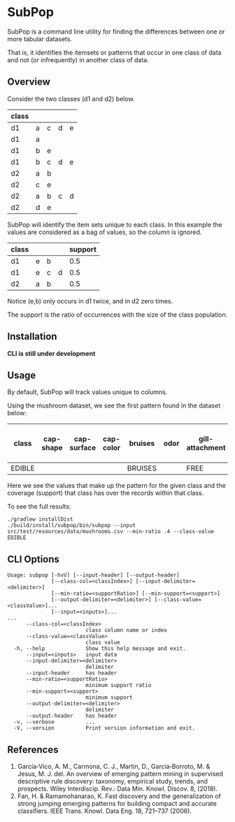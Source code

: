 # SubPop

SubPop is a command line utility for finding the differences between one or more tabular datasets.

That is, it identifies the itemsets or patterns that occur in one class of data and not (or infrequently) in another
class of data.

## Overview

Consider the two classes (d1 and d2) below.

| class |   |   |   |   |
|-------|---|---|---|---|
| d1    | a | c | d | e |
| d1    | a |   |   |   |
| d1    | b | e |   |   |
| d1    | b | c | d | e |
| d2    | a | b |   |   |
| d2    | c | e |   |   |
| d2    | a | b | c | d |
| d2    | d | e |   |   |

SubPop will identify the item sets unique to each class. In this example the values are considered as a bag of values,
so
the column is ignored.

| class |   |   |   | support |
|-------|---|---|---|---------|
| d1    | e | b |   | 0.5     |
| d1    | e | c | d | 0.5     |
| d2    | a | b |   | 0.5     |

Notice (e,b) only occurs in d1 twice, and in d2 zero times.

The support is the ratio of occurrences with the size of the class population.

## Installation

__CLI is still under development__

## Usage

By default, SubPop will track values unique to columns.

Using the mushroom dataset, we see the first pattern found in the dataset below:

| class  | cap-shape | cap-surface | cap-color | bruises | odor | gill-attachment | gill-spacing | gill-size | gill-color | stalk-shape | stalk-root | stalk-surface-above-ring | stalk-surface-below-ring | stalk-color-above-ring | stalk-color-below-ring | veil-type | veil-color | ring-number | ring-type | spore-print-color | population | habitat | support   |
|--------|-----------|-------------|-----------|---------|------|-----------------|--------------|-----------|------------|-------------|------------|--------------------------|--------------------------|------------------------|------------------------|-----------|------------|-------------|-----------|-------------------|------------|---------|-----------|
| EDIBLE |           |             |           | BRUISES |      | FREE            |              |           |            | TAPERING    | BULBOUS    | SMOOTH                   | SMOOTH                   |                        |                        | PARTIAL   | WHITE      | ONE         | PENDANT   |                   |            | WOODS   | 0.4064171 |

Here we see the values that make up the pattern for the given class and the coverage (support) that class has over the
records within that class.

To see the full results:

```shell
./gradlew installDist
./build/install/subpop/bin/subpop --input src/test/resources/data/mushrooms.csv --min-ratio .4 --class-value EDIBLE
```

## CLI Options

```text
Usage: subpop [-hvV] [--input-header] [--output-header]
              [--class-col=<classIndex>] [--input-delimiter=<delimiter>]
              [--min-ratio=<supportRatio>] [--min-support=<support>]
              [--output-delimiter=<delimiter>] [--class-value=<classValue>]...
              [--input=<inputs>]...
...
      --class-col=<classIndex>
                         class column name or index
      --class-value=<classValue>
                         class value
  -h, --help             Show this help message and exit.
      --input=<inputs>   input data
      --input-delimiter=<delimiter>
                         delimiter
      --input-header     has header
      --min-ratio=<supportRatio>
                         minimum support ratio
      --min-support=<support>
                         minimum support
      --output-delimiter=<delimiter>
                         delimiter
      --output-header    has header
  -v, --verbose          ...
  -V, --version          Print version information and exit.
```

## References

1. García‐Vico, A. M., Carmona, C. J., Martín, D., García‐Borroto, M. & Jesus, M. J. del. An overview of emerging
   pattern mining in supervised descriptive rule discovery: taxonomy, empirical study, trends, and prospects. Wiley
   Interdiscip. Rev.: Data Min. Knowl. Discov. 8, (2018).
2. Fan, H. & Ramamohanarao, K. Fast discovery and the generalization of strong jumping emerging patterns for building
   compact and accurate classifiers. IEEE Trans. Knowl. Data Eng. 18, 721–737 (2006).
